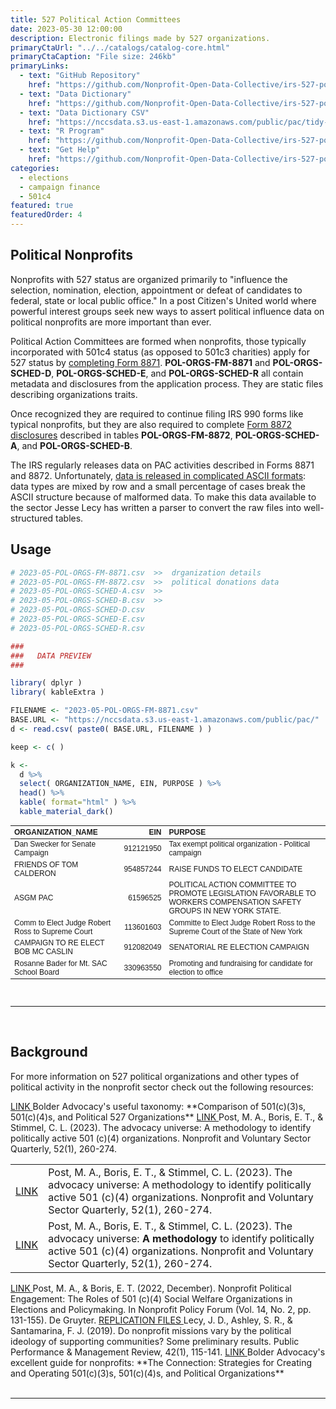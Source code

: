 ```yaml
---
title: 527 Political Action Committees
date: 2023-05-30 12:00:00
description: Electronic filings made by 527 organizations. 
primaryCtaUrl: "../../catalogs/catalog-core.html"
primaryCtaCaption: "File size: 246kb"
primaryLinks:
  - text: "GitHub Repository"
    href: "https://github.com/Nonprofit-Open-Data-Collective/irs-527-political-action-committee-disclosures/blob/main/README.md"
  - text: "Data Dictionary"
    href: "https://github.com/Nonprofit-Open-Data-Collective/irs-527-political-action-committee-disclosures/blob/main/data-dictionary.md"
  - text: "Data Dictionary CSV"
    href: "https://nccsdata.s3.us-east-1.amazonaws.com/public/pac/tidy-data-dictionary.csv"
  - text: "R Program"
    href: "https://github.com/Nonprofit-Open-Data-Collective/irs-527-political-action-committee-disclosures/blob/main/parse-pol-org-disclosures.R"
  - text: "Get Help"
    href: "https://github.com/Nonprofit-Open-Data-Collective/irs-527-political-action-committee-disclosures/issues"
categories:
  - elections
  - campaign finance
  - 501c4
featured: true
featuredOrder: 4
---
```


## Political Nonprofits

Nonprofits with 527 status are organized primarily to "influence the selection, nomination, election, appointment or defeat of candidates to federal, state or local public office." In a post Citizen's United world where powerful interest groups seek new ways to assert political influence data on political nonprofits are more important than ever. 

Political Action Committees are formed when nonprofits, those typically incorporated with 501c4 status (as opposed to 501c3 charities) apply for 527 status by [completing Form 8871](https://www.irs.gov/charities-non-profits/political-organizations/political-organization-filing-and-disclosure). **POL-ORGS-FM-8871** and **POL-ORGS-SCHED-D**, **POL-ORGS-SCHED-E**, and **POL-ORGS-SCHED-R** all contain metadata and disclosures from the application process. They are static files describing organizations traits. 

Once recognized they are required to continue filing IRS 990 forms like typical nonprofits, but they are also required to complete [Form 8872 disclosures](https://www.irs.gov/charities-non-profits/political-organizations/political-organization-filing-and-disclosure) described in tables **POL-ORGS-FM-8872**, **POL-ORGS-SCHED-A**, and **POL-ORGS-SCHED-B**. 

The IRS regularly releases data on PAC activities described in Forms 8871 and 8872. Unfortunately, [data is released in complicated ASCII formats](https://forms.irs.gov/app/pod/dataDownload/dataDownload): data types are mixed by row and a small percentage of cases break the ASCII structure because of malformed data. To make this data available to the sector Jesse Lecy has written a parser to convert the raw files into well-structured tables. 

## Usage

```r
# 2023-05-POL-ORGS-FM-8871.csv  >>  drganization details
# 2023-05-POL-ORGS-FM-8872.csv  >>  political donations data 
# 2023-05-POL-ORGS-SCHED-A.csv  >>  
# 2023-05-POL-ORGS-SCHED-B.csv  >>
# 2023-05-POL-ORGS-SCHED-D.csv
# 2023-05-POL-ORGS-SCHED-E.csv
# 2023-05-POL-ORGS-SCHED-R.csv 

###
###   DATA PREVIEW
###

library( dplyr )
library( kableExtra )

FILENAME <- "2023-05-POL-ORGS-FM-8871.csv"
BASE.URL <- "https://nccsdata.s3.us-east-1.amazonaws.com/public/pac/"
d <- read.csv( paste0( BASE.URL, FILENAME ) )

keep <- c( )

k <- 
  d %>%
  select( ORGANIZATION_NAME, EIN, PURPOSE ) %>% 
  head() %>%  
  kable( format="html" ) %>%
  kable_material_dark()
```


<table class=" lightable-material-dark" style='font-family: "Source Sans Pro", helvetica, sans-serif; margin-left: auto; margin-right: auto; font-size: 12px'>
 <thead>
  <tr>
   <th style="text-align:left;"> ORGANIZATION_NAME </th>
   <th style="text-align:right;"> EIN </th>
   <th style="text-align:left;"> PURPOSE </th>
  </tr>
 </thead>
<tbody>
  <tr>
   <td style="text-align:left;"> Dan Swecker for Senate Campaign </td>
   <td style="text-align:right;"> 912121950 </td>
   <td style="text-align:left;"> Tax exempt political organization - Political campaign </td>
  </tr>
  <tr>
   <td style="text-align:left;"> FRIENDS OF TOM CALDERON </td>
   <td style="text-align:right;"> 954857244 </td>
   <td style="text-align:left;"> RAISE FUNDS TO ELECT CANDIDATE </td>
  </tr>
  <tr>
   <td style="text-align:left;"> ASGM PAC </td>
   <td style="text-align:right;"> 61596525 </td>
   <td style="text-align:left;"> POLITICAL ACTION COMMITTEE TO PROMOTE LEGISLATION FAVORABLE TO WORKERS COMPENSATION SAFETY GROUPS IN NEW YORK STATE. </td>
  </tr>
  <tr>
   <td style="text-align:left;"> Comm to Elect Judge Robert Ross to Supreme Court </td>
   <td style="text-align:right;"> 113601603 </td>
   <td style="text-align:left;"> Committe to Elect Judge Robert Ross to the Supreme Court of the State of New York </td>
  </tr>
  <tr>
   <td style="text-align:left;"> CAMPAIGN TO RE ELECT BOB  MC CASLIN </td>
   <td style="text-align:right;"> 912082049 </td>
   <td style="text-align:left;"> SENATORIAL RE ELECTION CAMPAIGN </td>
  </tr>
  <tr>
   <td style="text-align:left;"> Rosanne Bader for Mt. SAC School Board </td>
   <td style="text-align:right;"> 330963550 </td>
   <td style="text-align:left;"> Promoting and fundraising for candidate for election to office </td>
  </tr>
</tbody>
</table>


<br>
<hr>
<br>

## Background 

For more information on 527 political organizations and other types of political activity in the nonprofit sector check out the following resources: 

<a class="btn -tertiary " href="https://bolderadvocacy.org/resource/comparison-of-501c3s-501c4s-and-political-527-organizations/">
  LINK </a>  
Bolder Advocacy's useful taxonomy: **Comparison of 501(c)(3)s, 501(c)(4)s, and Political 527 Organizations** 
  
<a class="btn -tertiary " href="https://journals.sagepub.com/doi/abs/10.1177/08997640211066495">
  <span> LINK </span> </a>  
Post, M. A., Boris, E. T., & Stimmel, C. L. (2023). The advocacy universe: A methodology to identify politically active 501 (c)(4) organizations. Nonprofit and Voluntary Sector Quarterly, 52(1), 260-274. 
  

|         |                                                                                          |
|:--------|:-----------------------------------------------------------------------------------------|
| <a class="btn -tertiary " href="https://journals.sagepub.com/doi/abs/10.1177/08997640211066495">LINK</a>  | Post, M. A., Boris, E. T., & Stimmel, C. L. (2023). The advocacy universe: A methodology to identify politically active 501 (c)(4) organizations. Nonprofit and Voluntary Sector Quarterly, 52(1), 260-274.  |
| <a class="btn -tertiary " href="https://journals.sagepub.com/doi/abs/10.1177/08997640211066495">LINK</a>  | Post, M. A., Boris, E. T., & Stimmel, C. L. (2023). The advocacy universe: **A methodology** to identify politically active 501 (c)(4) organizations. Nonprofit and Voluntary Sector Quarterly, 52(1), 260-274.  |

<a class="btn -tertiary " href="https://www.degruyter.com/document/doi/10.1515/npf-2021-0061/html">
  <span> LINK </span> </a>  Post, M. A., & Boris, E. T. (2022, December). Nonprofit Political Engagement: The Roles of 501 (c)(4) Social Welfare Organizations in Elections and Policymaking. In Nonprofit Policy Forum (Vol. 14, No. 2, pp. 131-155). De Gruyter.

<a class="btn -tertiary " href="https://lecy.github.io/political-ideology-of-nonprofits/">
  <span> REPLICATION FILES </span> </a>  Lecy, J. D., Ashley, S. R., & Santamarina, F. J. (2019). Do nonprofit missions vary by the political ideology of supporting communities? Some preliminary results. Public Performance & Management Review, 42(1), 115-141.

<a class="btn -tertiary " href="https://bolderadvocacy.org/resource/the-connection-strategies-for-creating-and-operating-501c3s-501c4s-and-political-organizations/">
  <span> LINK </span> </a>   Bolder Advocacy's excellent guide for nonprofits: **The Connection: Strategies for Creating and Operating 501(c)(3)s, 501(c)(4)s, and Political Organizations**





<br>
<br>
<hr>
<br>


